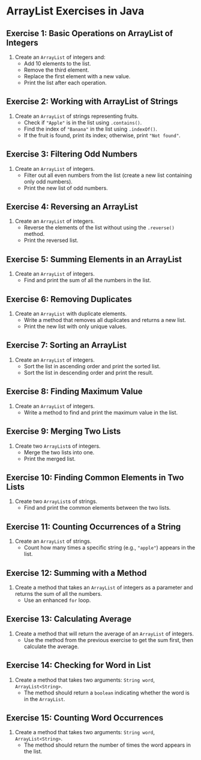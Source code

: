 # ArrayList Exercises in Java

## Exercise 1: Basic Operations on ArrayList of Integers
1. Create an `ArrayList` of integers and:
   - Add 10 elements to the list.
   - Remove the third element.
   - Replace the first element with a new value.
   - Print the list after each operation.

## Exercise 2: Working with ArrayList of Strings
1. Create an `ArrayList` of strings representing fruits.
   - Check if `"Apple"` is in the list using `.contains()`.
   - Find the index of `"Banana"` in the list using `.indexOf()`.
   - If the fruit is found, print its index; otherwise, print `"Not found"`.

## Exercise 3: Filtering Odd Numbers
1. Create an `ArrayList` of integers.
   - Filter out all even numbers from the list (create a new list containing only odd numbers).
   - Print the new list of odd numbers.

## Exercise 4: Reversing an ArrayList
1. Create an `ArrayList` of integers.
   - Reverse the elements of the list without using the `.reverse()` method.
   - Print the reversed list.

## Exercise 5: Summing Elements in an ArrayList
1. Create an `ArrayList` of integers.
   - Find and print the sum of all the numbers in the list.

## Exercise 6: Removing Duplicates
1. Create an `ArrayList` with duplicate elements.
   - Write a method that removes all duplicates and returns a new list.
   - Print the new list with only unique values.

## Exercise 7: Sorting an ArrayList
1. Create an `ArrayList` of integers.
   - Sort the list in ascending order and print the sorted list.
   - Sort the list in descending order and print the result.

## Exercise 8: Finding Maximum Value
1. Create an `ArrayList` of integers.
   - Write a method to find and print the maximum value in the list.

## Exercise 9: Merging Two Lists
1. Create two `ArrayList`s of integers.
   - Merge the two lists into one.
   - Print the merged list.

## Exercise 10: Finding Common Elements in Two Lists
1. Create two `ArrayList`s of strings.
   - Find and print the common elements between the two lists.

## Exercise 11: Counting Occurrences of a String
1. Create an `ArrayList` of strings.
   - Count how many times a specific string (e.g., `"apple"`) appears in the list.

## Exercise 12: Summing with a Method
1. Create a method that takes an `ArrayList` of integers as a parameter and returns the sum of all the numbers.
   - Use an enhanced `for` loop.

## Exercise 13: Calculating Average
1. Create a method that will return the average of an `ArrayList` of integers.
   - Use the method from the previous exercise to get the sum first, then calculate the average.

## Exercise 14: Checking for Word in List
1. Create a method that takes two arguments: `String word`, `ArrayList<String>`.
   - The method should return a `boolean` indicating whether the word is in the `ArrayList`.
   
## Exercise 15: Counting Word Occurrences
1. Create a method that takes two arguments: `String word`, `ArrayList<String>`.
   - The method should return the number of times the word appears in the list.
